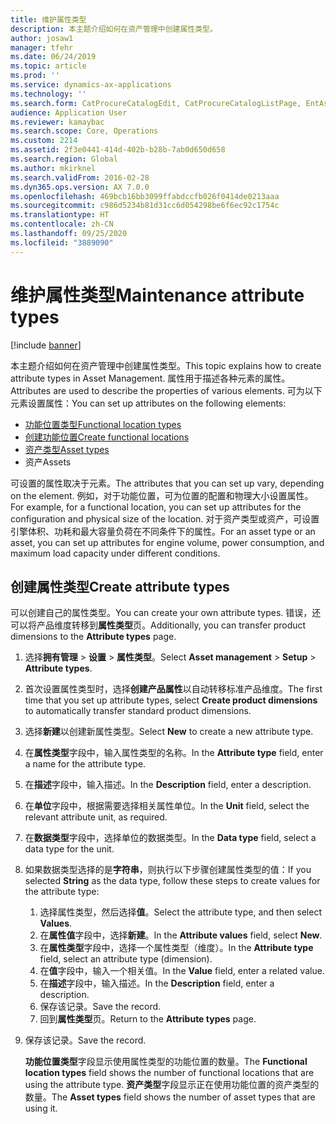 ```yaml
---
title: 维护属性类型
description: 本主题介绍如何在资产管理中创建属性类型。
author: josaw1
manager: tfehr
ms.date: 06/24/2019
ms.topic: article
ms.prod: ''
ms.service: dynamics-ax-applications
ms.technology: ''
ms.search.form: CatProcureCatalogEdit, CatProcureCatalogListPage, EntAssetFunctionalLocationTypeCopy, EntAssetAttributeType, EntAssetAttributeTypeValue, EntAssetFunctionalLocationType
audience: Application User
ms.reviewer: kamaybac
ms.search.scope: Core, Operations
ms.custom: 2214
ms.assetid: 2f3e0441-414d-402b-b28b-7ab0d650d658
ms.search.region: Global
ms.author: mkirknel
ms.search.validFrom: 2016-02-28
ms.dyn365.ops.version: AX 7.0.0
ms.openlocfilehash: 469bcb16bb3099ffabdccfb026f0414de0213aaa
ms.sourcegitcommit: c986d5234b81d31cc6d054298be6f6ec92c1754c
ms.translationtype: HT
ms.contentlocale: zh-CN
ms.lasthandoff: 09/25/2020
ms.locfileid: "3889090"
---
```

# <a name="maintenance-attribute-types"></a><span data-ttu-id="3a7c5-103">维护属性类型</span><span class="sxs-lookup"><span data-stu-id="3a7c5-103">Maintenance attribute types</span></span>

[!include [banner](../../includes/banner.md)]

 

<span data-ttu-id="3a7c5-104">本主题介绍如何在资产管理中创建属性类型。</span><span class="sxs-lookup"><span data-stu-id="3a7c5-104">This topic explains how to create attribute types in Asset Management.</span></span> <span data-ttu-id="3a7c5-105">属性用于描述各种元素的属性。</span><span class="sxs-lookup"><span data-stu-id="3a7c5-105">Attributes are used to describe the properties of various elements.</span></span> <span data-ttu-id="3a7c5-106">可为以下元素设置属性：</span><span class="sxs-lookup"><span data-stu-id="3a7c5-106">You can set up attributes on the following elements:</span></span>

- [<span data-ttu-id="3a7c5-107">功能位置类型</span><span class="sxs-lookup"><span data-stu-id="3a7c5-107">Functional location types</span></span>](../setup-for-functional-locations/functional-location-types.md)
- [<span data-ttu-id="3a7c5-108">创建功能位置</span><span class="sxs-lookup"><span data-stu-id="3a7c5-108">Create functional locations</span></span>](../functional-locations/create-functional-locations.md)
- [<span data-ttu-id="3a7c5-109">资产类型</span><span class="sxs-lookup"><span data-stu-id="3a7c5-109">Asset types</span></span>](../setup-for-objects/object-types.md)
- <span data-ttu-id="3a7c5-110">资产</span><span class="sxs-lookup"><span data-stu-id="3a7c5-110">Assets</span></span>

<span data-ttu-id="3a7c5-111">可设置的属性取决于元素。</span><span class="sxs-lookup"><span data-stu-id="3a7c5-111">The attributes that you can set up vary, depending on the element.</span></span> <span data-ttu-id="3a7c5-112">例如，对于功能位置，可为位置的配置和物理大小设置属性。</span><span class="sxs-lookup"><span data-stu-id="3a7c5-112">For example, for a functional location, you can set up attributes for the configuration and physical size of the location.</span></span> <span data-ttu-id="3a7c5-113">对于资产类型或资产，可设置引擎体积、功耗和最大容量负荷在不同条件下的属性。</span><span class="sxs-lookup"><span data-stu-id="3a7c5-113">For an asset type or an asset, you can set up attributes for engine volume, power consumption, and maximum load capacity under different conditions.</span></span>

## <a name="create-attribute-types"></a><span data-ttu-id="3a7c5-114">创建属性类型</span><span class="sxs-lookup"><span data-stu-id="3a7c5-114">Create attribute types</span></span>

<span data-ttu-id="3a7c5-115">可以创建自己的属性类型。</span><span class="sxs-lookup"><span data-stu-id="3a7c5-115">You can create your own attribute types.</span></span> <span data-ttu-id="3a7c5-116">错误，还可以将产品维度转移到**属性类型**页。</span><span class="sxs-lookup"><span data-stu-id="3a7c5-116">Additionally, you can transfer product dimensions to the **Attribute types** page.</span></span>

1. <span data-ttu-id="3a7c5-117">选择**拥有管理** \> **设置** \> **属性类型**。</span><span class="sxs-lookup"><span data-stu-id="3a7c5-117">Select **Asset management** \> **Setup** \> **Attribute types**.</span></span>
2. <span data-ttu-id="3a7c5-118">首次设置属性类型时，选择**创建产品属性**以自动转移标准产品维度。</span><span class="sxs-lookup"><span data-stu-id="3a7c5-118">The first time that you set up attribute types, select **Create product dimensions** to automatically transfer standard product dimensions.</span></span>
3. <span data-ttu-id="3a7c5-119">选择**新建**以创建新属性类型。</span><span class="sxs-lookup"><span data-stu-id="3a7c5-119">Select **New** to create a new attribute type.</span></span>
4. <span data-ttu-id="3a7c5-120">在**属性类型**字段中，输入属性类型的名称。</span><span class="sxs-lookup"><span data-stu-id="3a7c5-120">In the **Attribute type** field, enter a name for the attribute type.</span></span>
5. <span data-ttu-id="3a7c5-121">在**描述**字段中，输入描述。</span><span class="sxs-lookup"><span data-stu-id="3a7c5-121">In the **Description** field, enter a description.</span></span>
6. <span data-ttu-id="3a7c5-122">在**单位**字段中，根据需要选择相关属性单位。</span><span class="sxs-lookup"><span data-stu-id="3a7c5-122">In the **Unit** field, select the relevant attribute unit, as required.</span></span>
7. <span data-ttu-id="3a7c5-123">在**数据类型**字段中，选择单位的数据类型。</span><span class="sxs-lookup"><span data-stu-id="3a7c5-123">In the **Data type** field, select a data type for the unit.</span></span>
8. <span data-ttu-id="3a7c5-124">如果数据类型选择的是**字符串**，则执行以下步骤创建属性类型的值：</span><span class="sxs-lookup"><span data-stu-id="3a7c5-124">If you selected **String** as the data type, follow these steps to create values for the attribute type:</span></span>

    1. <span data-ttu-id="3a7c5-125">选择属性类型，然后选择**值**。</span><span class="sxs-lookup"><span data-stu-id="3a7c5-125">Select the attribute type, and then select **Values**.</span></span>
    2. <span data-ttu-id="3a7c5-126">在**属性值**字段中，选择**新建**。</span><span class="sxs-lookup"><span data-stu-id="3a7c5-126">In the **Attribute values** field, select **New**.</span></span>
    3. <span data-ttu-id="3a7c5-127">在**属性类型**字段中，选择一个属性类型（维度）。</span><span class="sxs-lookup"><span data-stu-id="3a7c5-127">In the **Attribute type** field, select an attribute type (dimension).</span></span>
    4. <span data-ttu-id="3a7c5-128">在**值**字段中，输入一个相关值。</span><span class="sxs-lookup"><span data-stu-id="3a7c5-128">In the **Value** field, enter a related value.</span></span>
    5. <span data-ttu-id="3a7c5-129">在**描述**字段中，输入描述。</span><span class="sxs-lookup"><span data-stu-id="3a7c5-129">In the **Description** field, enter a description.</span></span>
    6. <span data-ttu-id="3a7c5-130">保存该记录。</span><span class="sxs-lookup"><span data-stu-id="3a7c5-130">Save the record.</span></span>
    7. <span data-ttu-id="3a7c5-131">回到**属性类型**页。</span><span class="sxs-lookup"><span data-stu-id="3a7c5-131">Return to the **Attribute types** page.</span></span>

9. <span data-ttu-id="3a7c5-132">保存该记录。</span><span class="sxs-lookup"><span data-stu-id="3a7c5-132">Save the record.</span></span>

    <span data-ttu-id="3a7c5-133">**功能位置类型**字段显示使用属性类型的功能位置的数量。</span><span class="sxs-lookup"><span data-stu-id="3a7c5-133">The **Functional location types** field shows the number of functional locations that are using the attribute type.</span></span> <span data-ttu-id="3a7c5-134">**资产类型**字段显示正在使用功能位置的资产类型的数量。</span><span class="sxs-lookup"><span data-stu-id="3a7c5-134">The **Asset types** field shows the number of asset types that are using it.</span></span>

